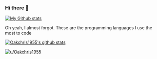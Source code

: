 ### Hi there 👋
[![My Github stats](https://github-readme-stats.vercel.app/api?username=Oakchris1955&theme=onedark)](https://github.com/anuraghazra/github-readme-stats&theme=onedark)

Oh yeah, I almost forgot. These are the programming languages I use the most to code

[![Oakchris1955's github stats](https://github-readme-stats.vercel.app/api/top-langs/?username=Oakchris1955&theme=onedark)](https://github.com/anuraghazra/github-readme-stats&theme=onedark)

[![u/Oakchris1955](https://img.shields.io/badge/Reddit-orange?logo=reddit&logoColor=white&style=for-the-badge)](https://reddit.com/u/Oakchris1955)
